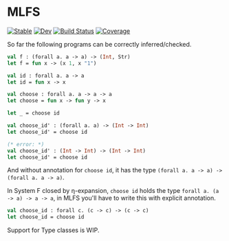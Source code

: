 # MLFS

[![Stable](https://img.shields.io/badge/docs-stable-blue.svg)](https://thautwarm.github.io/MLFS.jl/stable)
[![Dev](https://img.shields.io/badge/docs-dev-blue.svg)](https://thautwarm.github.io/MLFS.jl/dev)
[![Build Status](https://travis-ci.com/thautwarm/MLFS.jl.svg?branch=master)](https://travis-ci.com/thautwarm/MLFS.jl)
[![Coverage](https://codecov.io/gh/thautwarm/MLFS.jl/branch/master/graph/badge.svg)](https://codecov.io/gh/thautwarm/MLFS.jl)


So far the following programs can be correctly inferred/checked.

```ocaml
val f : (forall a. a -> a) -> (Int, Str)
let f = fun x -> (x 1, x "1")

val id : forall a. a -> a
let id = fun x -> x

val choose : forall a. a -> a -> a
let choose = fun x -> fun y -> x

let _ = choose id

val choose_id' : (forall a. a) -> (Int -> Int)
let choose_id' = choose id

(* error: *)
val choose_id' : (Int -> Int) -> (Int -> Int)
let choose_id' = choose id
```

And without annotation for `choose id`, it has the type `(forall a. a -> a) -> (forall a. a -> a)`.

In System F closed by η-expansion, `choose id` holds the type `forall a. (a -> a) -> a -> a`,
in MLFS you'll have to write this with explicit annotation.

```ocaml
val choose_id : forall c. (c -> c) -> (c -> c)
let choose_id = choose id
```

Support for Type classes is WIP.
